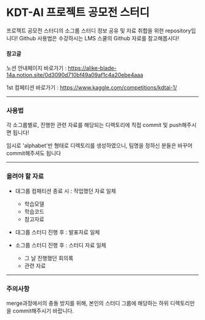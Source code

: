# KDT-AI 프로젝트 공모전 스터디

프로젝트 공모전 스터디의 소그룹 스터디 정보 공유 및 자료 취합을 위한 repository입니다!
Github 사용법은 수강하시는 LMS 스쿨의 Github 자료를 참고해봅시다!


#### 참고글

노션 안내페이지 바로가기 : https://alike-blade-14a.notion.site/0d3090d710bf49a09af1c4a20ebe4aaa

1st 컴페티션 바로가기 : https://www.kaggle.com/competitions/kdtai-1/


---

### 사용법

각 소그룹별로, 진행한 관련 자료를 해당되는 디렉토리에 직접 commit 및 push해주시면 됩니다!

임시로 'alphabet'반 형태로 디렉토리를 생성하였으니, 팀명을 정하신 분들은 바꾸어 commit해주셔도 됩니다

---

### 올려야 할 자료

- 대그룹 컴패티션 종료 시 : 작업했던 자료 일체
  - 학습모델
  - 학습코드
  - 참고자료
  
- 대그룹 스터디 진행 후 : 발표자료 일체
- 소그룹 스터디 진행 후 : 스터디 자료 일체
  - 그 날 진행했던 회의록
  - 관련 자료

---

### 주의사항

merge과정에서의 충돌 방지를 위해, 본인의 스터디 그룹에 해당하는 하위 디렉토리만을 commit해주시기 바랍니다.

